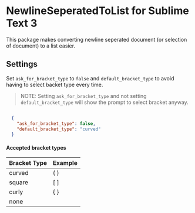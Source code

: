 # NewlineSeperatedToList for Sublime Text 3

This package makes converting newline seperated document (or selection of document) to a list easier.

## Settings

Set `ask_for_bracket_type` to `false` and `default_bracket_type` to avoid having to select backet type every time.
> NOTE: Setting `ask_for_bracket_type` and not setting `default_bracket_type` will show the prompt to select bracket anyway.

```JSON

  {
    "ask_for_bracket_type": false,
    "default_bracket_type": "curved"
  }
```
#### Accepted bracket types

| Bracket Type | Example |
|--------------|---------|
| curved       | ( )     |
| square       | [ ]     |
| curly        | \{ \}   |
| none         |         |


